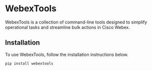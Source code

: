# WebexTools

WebexTools is a collection of command-line tools designed to simplify operational tasks and streamline bulk actions in Cisco Webex.

## Installation

To use WebexTools, follow the installation instructions below.

```bash
pip install webextools

```
